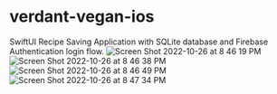 # verdant-vegan-ios

SwiftUI Recipe Saving Application with SQLite database and Firebase Authentication login flow.
![Screen Shot 2022-10-26 at 8 46 19 PM](https://user-images.githubusercontent.com/36204742/198186513-0222b501-5120-4150-a7ed-4cf47919ad23.png)
![Screen Shot 2022-10-26 at 8 46 38 PM](https://user-images.githubusercontent.com/36204742/198186547-c24c2e30-2c92-4c65-ba69-b48a1684ca40.png)
![Screen Shot 2022-10-26 at 8 46 49 PM](https://user-images.githubusercontent.com/36204742/198186565-314ae69a-426b-4323-bd8d-b42481a934eb.png)
![Screen Shot 2022-10-26 at 8 47 34 PM](https://user-images.githubusercontent.com/36204742/198186679-85540a56-a282-48c3-ba64-26d70460c425.png)
